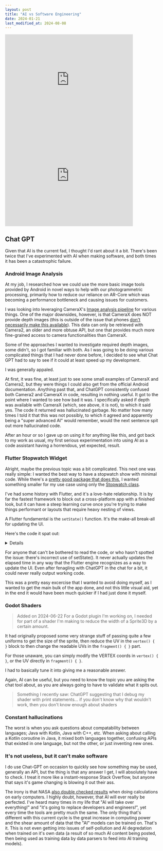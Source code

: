 ```yaml
---
layout: post
title: "AI vs Software Engineering"
date: 2024-01-21
last_modified_at: 2024-08-08
---
```


<iframe width="420" height="315" src="https://www.youtube.com/embed/zGBhsZHjqkU" frameborder="0" allowfullscreen></iframe>
<iframe width="420" height="315" src="https://www.youtube.com/embed/dBKuXwW6Ovs" frameborder="0" allowfullscreen></iframe>

## Chat GPT
Given that AI is the current fad, I thought I'd rant about it a bit. There's been twice that I've experimented with AI when making software, and both times it has been a catastrophic failure.

### Android Image Analysis
At my job, I researched how we could use the more basic image tools provided by Android in novel ways to help with our photogrammetric processing, primarily how to reduce our reliance on AR-Core which was becoming a performance bottleneck and causing issues for customers.

I was looking into leveraging CameraX's [Image analysis pipeline](https://developer.android.com/media/camera/camerax/analyze) for various things. One of the major downsides, however, is that CameraX does NOT provide depth images (this is outside of the issue that phones [don't necessarily make this available](https://groups.google.com/a/android.com/g/camerax-developers/c/iI-O5tWxiZs/m/KlSAnp2dAQAJ?pli=1)). This data can only be retrieved with Camera2, an older and more obtuse API, but one that provides much more fine-grained access to camera functionalities than CameraX.

Some of the approaches I wanted to investigate required depth images, some didn't, so I got familiar with both. As I was going to be doing various complicated things that I had never done before, I decided to see what Chat GPT had to say to see if it could at least speed up my development.

I was generally appaled.

At first, it was fine, at least just to see some small examples of CameraX and Camera2, but they were things I could also get from the official Android documentation. Anything past that, and ChatGPT consistently confused both Camera2 and CameraX in code, resulting in nothing useful. It got to the point where I wanted to see how bad it was. I specifically asked if depth was available with CameraX (which, see above, it is not), to which it said yes. The code it returned was hallucinated garbage. No matter how many times I told it that this was not possibly, to which it agreed and apparently being a "super advanced AI" would remember, would the next sentence spit out more hallucinated code.

After an hour or so I gave up on using it for anything like this, and got back to my work as usual, my first serious experimentation into using AI as a code assistant having a horrendous, yet expected, result.

### Flutter Stopwatch Widget
Alright, maybe the previous topic was a bit complicated. This next one was really simple: I wanted the best way to have a stopwatch show with minimal code. While there's a [pretty good package that does this](https://pub.dev/packages/stop_watch_timer), I wanted something smaller for my use case using only the [Stopwatch class](https://api.flutter.dev/flutter/dart-core/Stopwatch-class.html).

I've had some history with Flutter, and it's a love-hate relationship. It is by far the fastest framework to block out a cross-platform app with a finished look, but it can have a steep learning curve once you're trying to make things performant or layouts that require heavy nesting of views. 

A Flutter fundamental is the `setState()` function. It's the make-all break-all for updating the UI.

Here's the code it spat out:
<details markdown="1">

```
    import 'package:flutter/material.dart';

    void main() {
        runApp(MyApp());
    }

    class MyApp extends StatelessWidget {
        @override
        Widget build(BuildContext context) {
            return MaterialApp(
            home: MyStopwatch(),
            );
        }
    }

    class MyStopwatch extends StatefulWidget {
        @override
        _MyStopwatchState createState() => _MyStopwatchState();
    }

    class _MyStopwatchState extends State<MyStopwatch> {
        Stopwatch _stopwatch = Stopwatch();
        bool _isRunning = false;

        @override
        Widget build(BuildContext context) {
            return Scaffold(
            appBar: AppBar(
                title: Text('Stopwatch Example'),
            ),
            body: Center(
                child: Column(
                mainAxisAlignment: MainAxisAlignment.center,
                children: <Widget>[
                    Text(
                    'Elapsed Time:',
                    style: TextStyle(fontSize: 20),
                    ),
                    SizedBox(height: 10),
                    Text(
                    formatElapsedTime(_stopwatch.elapsedMilliseconds),
                    style: TextStyle(fontSize: 30, fontWeight: FontWeight.bold),
                    ),
                    SizedBox(height: 20),
                    Row(
                    mainAxisAlignment: MainAxisAlignment.center,
                    children: <Widget>[
                        ElevatedButton(
                        onPressed: _isRunning ? _stop : _start,
                        child: Text(_isRunning ? 'Stop' : 'Start'),
                        ),
                        SizedBox(width: 20),
                        ElevatedButton(
                        onPressed: _reset,
                        child: Text('Reset'),
                        ),
                    ],
                    ),
                ],
                ),
            ),
            );
        }

        void _start() {
            setState(() {
            _isRunning = true;
            });

            _stopwatch.start();
        }

        void _stop() {
            setState(() {
            _isRunning = false;
            });

            _stopwatch.stop();
        }

        void _reset() {
            setState(() {
            _isRunning = false;
            });

            _stopwatch.reset();
        }

        String formatElapsedTime(int milliseconds) {
            Duration duration = Duration(milliseconds: milliseconds);
            String twoDigits(int n) => n.toString().padLeft(2, "0");
            String twoDigitMinutes = twoDigits(duration.inMinutes.remainder(60));
            String twoDigitSeconds = twoDigits(duration.inSeconds.remainder(60));
            String twoDigitMilliseconds =
                twoDigits((duration.inMilliseconds.remainder(1000) / 10).round());

            return "$twoDigitMinutes:$twoDigitSeconds.$twoDigitMilliseconds";
        }
    }
```
</details>

For anyone that can't be bothered to read the code, or who hasn't spotted the issue: there's incorrect use of setState(). It never actually updates the elapsed time in any way that the Flutter engine recognizes as a way to update the UI. Even after fenagling with ChatGPT in the chat for a bit, it could never really output working code.

This was a pretty easy excercise that I wanted to avoid doing myself, as I wanted to get the main bulk of the app done, and not this little visual aid, yet in the end it would have been much quicker if I had just done it myself.

### Godot Shaders
> Added on 2024-06-22
For a Godot plugin I'm working on, I needed for part of a shader I'm making to reduce the width of a Sprite3D by a certain amount.

It had originally proposed some very strange stuff of passing quite a few uniforms to get the size of the sprite, then reduce the UV in the `vertex() { }` block to then change the readable UVs in the `fragment() { }` part.

For those unaware, you can simply modify the VERTEX coords in `vertex() { }`, or the UV directly in `fragment() { }`.

I had to basically tune it into giving me a reasonable answer.

Again, AI can be useful, but you need to know the topic you are asking the chat tool about, as you are always going to have to validate what it spits out.

> Something I recently saw: ChatGPT suggesting that I debug my shader with print statements... if you don't know why that wouldn't work, then you don't know enough about shaders

### Constant hallucinations
The worst is when you ask questions about compatability between languages; Java with Kotlin, Java with C++, etc. When asking about calling a Kotlin coroutine in Java, it mixed both languages together, confusing APIs that existed in one language, but not the other, or just inventing new ones.

### It's not useless, but it can't make software
I do use Chat-GPT on occasion to quickly see how something may be used, generally an API, but the thing is that any answer I get, I will absolutely have to check. I treat it more like a instant-response Stack Overflow, but anyone that says it's game changing is blowing it out their ass.

The irony is that NASA [also double checked results](https://www.technologyreview.com/2019/04/03/136217/meet-the-man-who-helped-double-check-the-sums-to-keep-apollo-11-safe/) when doing calculations on early computers. I highly doubt, however, that AI will ever really be perfected. I've heard many times in my life that "AI will take over everything!" and "it's going to replace developers and engineers!", yet every time the tools are pretty much the same. The only thing that's different with this current cycle is the great increase in computing power and the shear amount of data that the "AI" models can be trained on. That's it. This is not even getting into issues of self-pollution and AI degredation when trained on it's own data (a result of so much AI content being posted, then being used as training data by data parsers to feed into AI training models).
